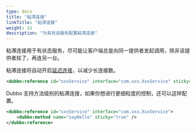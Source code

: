 ```yaml
---
type: docs
title: "粘滞连接"
linkTitle: "粘滞连接"
weight: 31
description: "为有状态服务配置粘滞连接"
---
```


粘滞连接用于有状态服务，尽可能让客户端总是向同一提供者发起调用，除非该提供者挂了，再连另一台。

粘滞连接将自动开启[延迟连接](../lazy-connect)，以减少长连接数。

```xml
<dubbo:reference id="xxxService" interface="com.xxx.XxxService" sticky="true" />
```

Dubbo 支持方法级别的粘滞连接，如果你想进行更细粒度的控制，还可以这样配置。

```xml
<dubbo:reference id="xxxService" interface="com.xxx.XxxService">
    <dubbo:method name="sayHello" sticky="true" />
</dubbo:reference>
```

